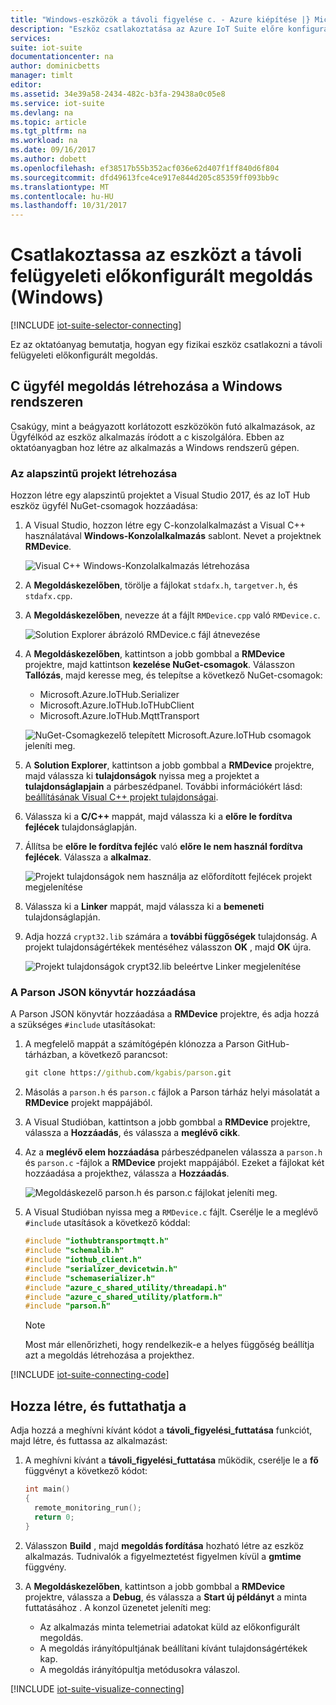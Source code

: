 ```yaml
---
title: "Windows-eszközök a távoli figyelése c. - Azure kiépítése |} Microsoft Docs"
description: "Eszköz csatlakoztatása az Azure IoT Suite előre konfigurált távoli figyelési megoldást a Windows rendszeren futó C alkalmazással ismerteti."
services: 
suite: iot-suite
documentationcenter: na
author: dominicbetts
manager: timlt
editor: 
ms.assetid: 34e39a58-2434-482c-b3fa-29438a0c05e8
ms.service: iot-suite
ms.devlang: na
ms.topic: article
ms.tgt_pltfrm: na
ms.workload: na
ms.date: 09/16/2017
ms.author: dobett
ms.openlocfilehash: ef38517b55b352acf036e62d407f1ff840d6f804
ms.sourcegitcommit: dfd49613fce4ce917e844d205c85359ff093bb9c
ms.translationtype: MT
ms.contentlocale: hu-HU
ms.lasthandoff: 10/31/2017
---
```

# <a name="connect-your-device-to-the-remote-monitoring-preconfigured-solution-windows"></a>Csatlakoztassa az eszközt a távoli felügyeleti előkonfigurált megoldás (Windows)

[!INCLUDE [iot-suite-selector-connecting](../../includes/iot-suite-selector-connecting.md)]

Ez az oktatóanyag bemutatja, hogyan egy fizikai eszköz csatlakozni a távoli felügyeleti előkonfigurált megoldás.

## <a name="create-a-c-client-solution-on-windows"></a>C ügyfél megoldás létrehozása a Windows rendszeren

Csakúgy, mint a beágyazott korlátozott eszközökön futó alkalmazások, az Ügyfélkód az eszköz alkalmazás íródott a c kiszolgálóra. Ebben az oktatóanyagban hoz létre az alkalmazás a Windows rendszerű gépen.

### <a name="create-the-starter-project"></a>Az alapszintű projekt létrehozása

Hozzon létre egy alapszintű projektet a Visual Studio 2017, és az IoT Hub eszköz ügyfél NuGet-csomagok hozzáadása:

1. A Visual Studio, hozzon létre egy C-konzolalkalmazást a Visual C++ használatával **Windows-Konzolalkalmazás** sablont. Nevet a projektnek **RMDevice**.

    ![Visual C++ Windows-Konzolalkalmazás létrehozása](media/iot-suite-connecting-devices/visualstudio01.png)

1. A **Megoldáskezelőben**, törölje a fájlokat `stdafx.h`, `targetver.h`, és `stdafx.cpp`.

1. A **Megoldáskezelőben**, nevezze át a fájlt `RMDevice.cpp` való `RMDevice.c`.

    ![Solution Explorer ábrázoló RMDevice.c fájl átnevezése](media/iot-suite-connecting-devices/visualstudio02.png)

1. A **Megoldáskezelőben**, kattintson a jobb gombbal a **RMDevice** projektre, majd kattintson **kezelése NuGet-csomagok**. Válasszon **Tallózás**, majd keresse meg, és telepítse a következő NuGet-csomagok:

    * Microsoft.Azure.IoTHub.Serializer
    * Microsoft.Azure.IoTHub.IoTHubClient
    * Microsoft.Azure.IoTHub.MqttTransport

    ![NuGet-Csomagkezelő telepített Microsoft.Azure.IoTHub csomagok jeleníti meg.](media/iot-suite-connecting-devices/visualstudio03.png)

1. A **Solution Explorer**, kattintson a jobb gombbal a **RMDevice** projektre, majd válassza ki **tulajdonságok** nyissa meg a projektet a **tulajdonságlapjain** a párbeszédpanel. További információkért lásd: [beállításának Visual C++ projekt tulajdonságai](https://docs.microsoft.com/cpp/ide/working-with-project-properties).

1. Válassza ki a **C/C++** mappát, majd válassza ki a **előre le fordítva fejlécek** tulajdonságlapján.

1. Állítsa be **előre le fordítva fejléc** való **előre le nem használ fordítva fejlécek**. Válassza a **alkalmaz**.

    ![Projekt tulajdonságok nem használja az előfordított fejlécek projekt megjelenítése](media/iot-suite-connecting-devices/visualstudio04.png)

1. Válassza ki a **Linker** mappát, majd válassza ki a **bemeneti** tulajdonságlapján.

1. Adja hozzá `crypt32.lib` számára a **további függőségek** tulajdonság. A projekt tulajdonságértékek mentéséhez válasszon **OK** , majd **OK** újra.

    ![Projekt tulajdonságok crypt32.lib beleértve Linker megjelenítése](media/iot-suite-connecting-devices/visualstudio05.png)

### <a name="add-the-parson-json-library"></a>A Parson JSON könyvtár hozzáadása

A Parson JSON könyvtár hozzáadása a **RMDevice** projektre, és adja hozzá a szükséges `#include` utasításokat:

1. A megfelelő mappát a számítógépén klónozza a Parson GitHub-tárházban, a következő parancsot:

    ```cmd
    git clone https://github.com/kgabis/parson.git
    ```

1. Másolás a `parson.h` és `parson.c` fájlok a Parson tárház helyi másolatát a **RMDevice** projekt mappájából.

1. A Visual Studióban, kattintson a jobb gombbal a **RMDevice** projektre, válassza a **Hozzáadás**, és válassza a **meglévő cikk**.

1. Az a **meglévő elem hozzáadása** párbeszédpanelen válassza a `parson.h` és `parson.c` -fájlok a **RMDevice** projekt mappájából. Ezeket a fájlokat két hozzáadása a projekthez, válassza a **Hozzáadás**.

    ![Megoldáskezelő parson.h és parson.c fájlokat jeleníti meg.](media/iot-suite-connecting-devices/visualstudio06.png)

1. A Visual Studióban nyissa meg a `RMDevice.c` fájlt. Cserélje le a meglévő `#include` utasítások a következő kóddal:

    ```c
    #include "iothubtransportmqtt.h"
    #include "schemalib.h"
    #include "iothub_client.h"
    #include "serializer_devicetwin.h"
    #include "schemaserializer.h"
    #include "azure_c_shared_utility/threadapi.h"
    #include "azure_c_shared_utility/platform.h"
    #include "parson.h"
    ```

    > [!NOTE]
    > Most már ellenőrizheti, hogy rendelkezik-e a helyes függőség beállítja azt a megoldás létrehozása a projekthez.

[!INCLUDE [iot-suite-connecting-code](../../includes/iot-suite-connecting-code.md)]

## <a name="build-and-run-the-sample"></a>Hozza létre, és futtathatja a

Adja hozzá a meghívni kívánt kódot a **távoli\_figyelési\_futtatása** funkciót, majd létre, és futtassa az alkalmazást:

1. A meghívni kívánt a **távoli\_figyelési\_futtatása** működik, cserélje le a **fő** függvényt a következő kódot:

    ```c
    int main()
    {
      remote_monitoring_run();
      return 0;
    }
    ```

1. Válasszon **Build** , majd **megoldás fordítása** hozható létre az eszköz alkalmazás. Tudnivalók a figyelmeztetést figyelmen kívül a **gmtime** függvény.

1. A **Megoldáskezelőben**, kattintson a jobb gombbal a **RMDevice** projektre, válassza a **Debug**, és válassza a **Start új példányt** a minta futtatásához . A konzol üzenetet jeleníti meg:

    * Az alkalmazás minta telemetriai adatokat küld az előkonfigurált megoldás.
    * A megoldás irányítópultjának beállítani kívánt tulajdonságértékek kap.
    * A megoldás irányítópultja metódusokra válaszol.

[!INCLUDE [iot-suite-visualize-connecting](../../includes/iot-suite-visualize-connecting.md)]
